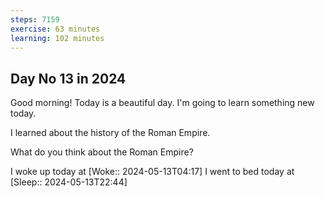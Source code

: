 ```yaml
---
steps: 7159
exercise: 63 minutes
learning: 102 minutes
---
```

## Day No 13 in 2024
Good morning! Today is a beautiful day.
I'm going to learn something new today.

I learned about the history of the Roman Empire.

What do you think about the Roman Empire?

I woke up today at [Woke:: 2024-05-13T04:17]
I went to bed today at [Sleep:: 2024-05-13T22:44]
